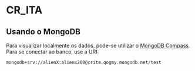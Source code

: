 # CR_ITA

## Usando o MongoDB

Para visualizar localmente os dados, pode-se utilizar o [MongoDB Compass](https://www.mongodb.com/pt-br/products/compass). Para se conectar ao banco, use a URI:
```
mongodb+srv://alienX:alienx208@crita.qogmy.mongodb.net/test
```
